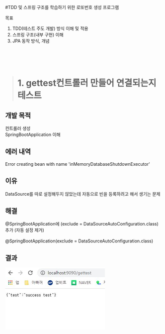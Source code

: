 #TDD 및 스프링 구조를 학습하기 위한 로또번호 생성 프로그램

목표
1) TDD(테스트 주도 개발) 방식 이해 및 적용
2) 스프링 구조(내부 구현) 이해
3) JPA 동작 방식, 개념 

<br><br><br>
><h1>1. gettest컨트롤러 만들어 연결되는지 테스트</h1>
<h2>개발 목적</h2>
컨트롤러 생성 <br>
SpringBootApplication 이해<br>

<h2>에러 내역</h2>
Error creating bean with name 'inMemoryDatabaseShutdownExecutor'<br>
<h2>이유</h2>
DataSource를 따로 설정해두지 않았는데 자동으로 빈을 등록하려고 해서 생기는 문제<br>
<h2>해결</h2>
@SpringBootApplication에 (exclude = DataSourceAutoConfiguration.class) 추가 (자동 설정 제거)<br>
<br>
@SpringBootApplication(exclude = DataSourceAutoConfiguration.class)

<h2>결과</h2>

![gettest](./image/gettest.JPG)
